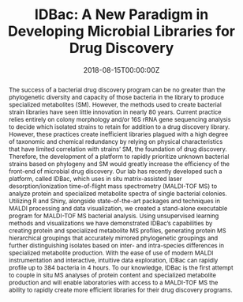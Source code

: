 ---
title: 'IDBac: A New Paradigm in Developing Microbial Libraries for Drug Discovery'
authors:
- Chase Clark
date: '2018-08-15T00:00:00Z'

# Schedule page publish date (NOT proceeding's date).
publishDate: '20001-01-01T00:00:00Z'

# proceeding type.
# Legend: 0 = Uncategorized; 1 = Talk, 2 = Keynote, 3 = Workshop
# To add more update publications_types.toml and en.yaml
publication_types: ['1']
publication_type_description: Talk

# proceeding name and optional abbreviated proceeding name.
publication: Presented at 2018 Conference
publication_short: Presented at 2018 Conference

abstract: The success of a bacterial drug discovery program can be no greater than the phylogenetic diversity and capacity of those bacteria in the library to produce specialized metabolites (SM). However, the methods used to create bacterial strain libraries have seen little innovation in nearly 80 years. Current practice relies entirely on colony morphology and/or 16S rRNA gene sequencing analysis to decide which isolated strains to retain for addition to a drug discovery library. However, these practices create inefficient libraries plagued with a high degree of taxonomic and chemical redundancy by relying on physical characteristics that have limited correlation with strains’ SM, the foundation of drug discovery. Therefore, the development of a platform to rapidly prioritize unknown bacterial strains based on phylogeny and SM would greatly increase the efficiency of the front-end of microbial drug discovery. Our lab has recently developed such a platform, called IDBac, which uses in situ matrix-assisted laser desorption/ionization time-of-flight mass spectrometry (MALDI-TOF MS) to analyze protein and specialized metabolite spectra of single bacterial colonies. Utilizing R and Shiny, alongside state-of-the-art packages and techniques in MALDI processing and data visualization, we created a stand-alone executable program for MALDI-TOF MS bacterial analysis. Using unsupervised learning methods and visualizations we have demonstrated IDBac’s capabilities by creating protein and specialized metabolite MS profiles, generating protein MS hierarchical groupings that accurately mirrored phylogenetic groupings and further distinguishing isolates based on inter- and intra-species differences in specialized metabolite production. With the ease of use of modern MALDI instrumentation and interactive, intuitive data exploration, IDBac can rapidly profile up to 384 bacteria in 4 hours. To our knowledge, IDBac is the first attempt to couple in situ MS analyses of protein content and specialized metabolite production and will enable laboratories with access to a MALDI-TOF MS the ability to rapidly create more efficient libraries for their drug discovery programs.

tags:
- Rstudio
featured: false

links:
url_slides: 'https://github.com/rinpharma/2018_presentations/blob/master/talks_folder/2018-Clark-IDBac.pdf'
url_video: ''

---